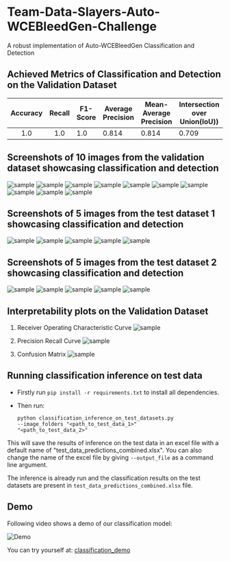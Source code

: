 # Team-Data-Slayers-Auto-WCEBleedGen-Challenge
A robust implementation of Auto-WCEBleedGen Classification and Detection

## Achieved Metrics of Classification and Detection on the Validation Dataset

| Accuracy | Recall | F1-Score | Average Precision | Mean-Average Precision | Intersection over Union(IoU)) |
|:--------:|:------:|----------|-------------------|------------------------|-------------------------------|
|    1.0   |   1.0  | 1.0      | 0.814             | 0.814                  | 0.709                         |

## Screenshots of 10 images from the validation dataset showcasing classification and detection

![sample](miscellaneous/validation_results_screenshots/example_1.jpg)
![sample](miscellaneous/validation_results_screenshots/example_2.jpg)
![sample](miscellaneous/validation_results_screenshots/example_3.jpg)
![sample](miscellaneous/validation_results_screenshots/example_4.jpg)
![sample](miscellaneous/validation_results_screenshots/example_5.jpg)
![sample](miscellaneous/validation_results_screenshots/example_6.jpg)
![sample](miscellaneous/validation_results_screenshots/example_7.jpg)
![sample](miscellaneous/validation_results_screenshots/example_8.jpg)
![sample](miscellaneous/validation_results_screenshots/example_9.jpg)
![sample](miscellaneous/validation_results_screenshots/example_10.jpg)

## Screenshots of 5 images from the test dataset 1 showcasing classification and detection

![sample](miscellaneous/test_data_1_results_screenshots/example_1.jpg)
![sample](miscellaneous/test_data_1_results_screenshots/example_2.jpg)
![sample](miscellaneous/test_data_1_results_screenshots/example_3.jpg)
![sample](miscellaneous/test_data_1_results_screenshots/example_4.jpg)
![sample](miscellaneous/test_data_1_results_screenshots/example_5.jpg)

## Screenshots of 5 images from the test dataset 2 showcasing classification and detection

![sample](miscellaneous/test_data_2_results_screenshots/example_1.jpg)
![sample](miscellaneous/test_data_2_results_screenshots/example_2.jpg)
![sample](miscellaneous/test_data_2_results_screenshots/example_3.jpg)
![sample](miscellaneous/test_data_2_results_screenshots/example_4.jpg)
![sample](miscellaneous/test_data_2_results_screenshots/example_5.jpg)

## Interpretability plots on the Validation Dataset

1) Receiver Operating Characteristic Curve
   ![sample](miscellaneous/Interpretability_plots/ROC_Curve_validation_set.png)

2) Precision Recall Curve
   ![sample](miscellaneous/interpretability_plots/Precision_Recall_Curve_validation_set.png)

3) Confusion Matrix
   ![sample](miscellaneous/interpretability_plots/confusion_matrix_validation_set.png)

## Running classification inference on test data

- Firstly run <code>pip install -r requirements.txt</code> to install all dependencies.
- Then run:
  
  <code>python classification_inference_on_test_datasets.py --image_folders "<path_to_test_data_1>" "<path_to_test_data_2>"</code>

This will save the results of inference on the test data in an excel file with a default name of "test_data_predictions_combined.xlsx". You can also change the name of the excel file by giving <code>--output_file</code> as a command line argument.

The inference is already run and the classification results on the test datasets are present in <code>test_data_predictions_combined.xlsx</code> file.

## Demo

Following video shows a demo of our classification model:

![Demo](miscellaneous/classification_demo.gif)

You can try yourself at: [classification_demo](https://huggingface.co/Aaryan333/convnext-tiny-finetuned-misahub-auto-wce)
